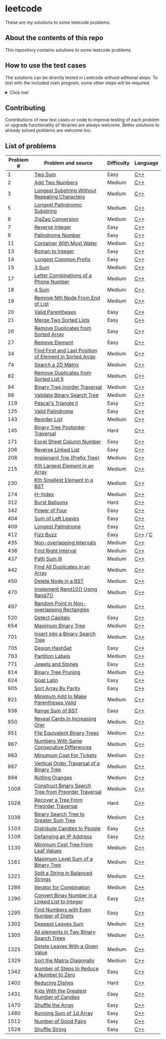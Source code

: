 # leetcode

These are my solutions to some leetcode problems.

## About the contents of this repo

This repository contains solutions to some leetcode problems.

## How to use the test cases

The solutions can be directly tested in Leetcode without aditional steps. To test with the included main program, some other steps will be required.

<details>
	<summary>Click me!</summary>

For the time being, this process will be a little bit messy until I finish making all libraries and makefiles necessary to compile each program individually.

#### 1. Compile the libraries included in /leetcode/cpp/lib/ with the `make` command

```
$ cd ./leetcode/cpp/lib/
$ make
```

The console terminal should confirm that there are no errors in the compiling process.

#### Using VSCode

2. A `.vscode` directory is located at the root of the project, it includes files to specify the compiling and debugging options to use.

-   To compile simply press `Ctrl + Shift + B`.
-   To debug press `F5`.

#### Compiling yourself

2. Compile the code of the problem you want to test.

If you are using your own code, be sure to include it after the comment that says `//Leetcode solution starts`.
Don't forget to include the `.a` file located in /leetcode/cpp/bin/ if a custom library is used.

```
$ cd ./leetcode/cpp/938-RangeSumOfBST/
$ g++ 938-RangeSumOfBST.cpp ../bin/treeUtils.a -o 938-RangeSumOfBST.bin
```

-   Use of -Wall -Wextra and -pedantic-erros flags is recommended

#### 3. Use the test cases and print the result either to the terminal or to a file

```
$ cat testCases | ./938-RangeSumOfBST.bin
```

Or

```
$ cat testCases | ./938-RangeSumOfBST.bin > results
```

</details>

## Contributing

Contributions of new test cases or code to improve testing of each problem or upgrade functionality of libraries are always welcome.
Better solutions to already solved problems are welcome too.

## List of problems

| Problem # | Problem and source                                                                                                                                | Difficulty | Language                                                                                                          |
| --------- | ------------------------------------------------------------------------------------------------------------------------------------------------- | ---------- | ----------------------------------------------------------------------------------------------------------------- |
| 1         | [Two Sum](https://leetcode.com/problems/two-sum/)                                                                                                 | Easy       | [C++](leetcode/cpp/1-TwoSum/1-TwoSum.cpp)                                                                         |
| 2         | [Add Two Numbers](https://leetcode.com/problems/add-two-numbers/)                                                                                 | Medium     | [C++](leetcode/cpp/p2/p2.cpp)                                                                                     |
| 3         | [Longest Substring Without Repeating Characters](https://leetcode.com/problems/longest-substring-without-repeating-characters/)                   | Medium     | [C++](leetcode/cpp/3-LongestSubstringWithoutRepeatingCharacters/3-LongestSubstringWithoutRepeatingCharacters.cpp) |
| 5         | [Longest Palindromic Substring](https://leetcode.com/problems/longest-palindromic-substring/)                                                     | Medium     | [C++](leetcode/cpp/5-LongestPalindromicSubstring/5-LongestPalindromicSubstring.cpp)                               |
| 6         | [ZigZag Conversion](https://leetcode.com/problems/zigzag-conversion/)                                                                             | Medium     | [C++](leetcode/cpp/6-ZigZagConversion/6-ZigZagConversion.cpp)                                                     |
| 7         | [Reverse Integer](https://leetcode.com/problems/reverse-integer/)                                                                                 | Easy       | [C++](leetcode/cpp/7-ReverseInteger/7-ReverseInteger.cpp)                                                         |
| 9         | [Palindrome Number](https://leetcode.com/problems/palindrome-number/)                                                                             | Easy       | [C++](leetcode/cpp/9-PalindromeNumber/9-PalindromeNumber.cpp)                                                     |
| 11        | [Container With Most Water](https://leetcode.com/problems/container-with-most-water/)                                                             | Medium     | [C++](leetcode/cpp/11-ContainerWithMostWater/11-ContainerWithMostWater.cpp)                                       |
| 13        | [Roman to Integer](https://leetcode.com/problems/roman-to-integer/)                                                                               | Easy       | [C++](leetcode/cpp/13-RomanToInteger/13-RomanToInteger.cpp)                                                       |
| 14        | [Longest Common Prefix](https://leetcode.com/problems/longest-common-prefix/)                                                                     | Easy       | [C++](leetcode/cpp/14-LongestCommonPrefix/14-LongestCommonPrefix.cpp)                                             |
| 15        | [3 Sum](https://leetcode.com/problems/3sum/)                                                                                                      | Medium     | [C++](leetcode/cpp/15-3Sum/15-3Sum.cpp)                                                                           |
| 17        | [Letter Combinations of a Phone Number](https://leetcode.com/problems/letter-combinations-of-a-phone-number/)                                     | Medium     | [C++](leetcode/cpp/17-LetterCombinationsOfAPhoneNumber/17-LetterCombinationsOfAPhoneNumber.cpp)                   |
| 18        | [4 Sum](https://leetcode.com/problems/4sum/)                                                                                                      | Medium     | [C++](leetcode/cpp/18-4Sum/18-4Sum.cpp)                                                                           |
| 19        | [Remove Nth Node From End of List](https://leetcode.com/problems/remove-nth-node-from-end-of-list/)                                               | Medium     | [C++](leetcode/cpp/19-RemoveNthNodeFromEndOfList/19-RemoveNthNodeFromEndOfList.cpp)                               |
| 20        | [Valid Parentheses](https://leetcode.com/problems/valid-parentheses/)                                                                             | Easy       | [C++](leetcode/cpp/20-ValidParentheses/20-ValidParentheses.cpp)                                                   |
| 21        | [Merge Two Sorted Lists](https://leetcode.com/problems/merge-two-sorted-lists/)                                                                   | Easy       | [C++](leetcode/cpp/21-MergeTwoSortedLists/21-MergeTwoSortedLists.cpp)                                             |
| 26        | [Remove Duplicates from Sorted Array](https://leetcode.com/problems/remove-duplicates-from-sorted-array/)                                         | Easy       | [C++](leetcode/cpp/26-RemoveDuplicatesFromSortedArray/26-RemoveDuplicatesFromSortedArray.cpp)                     |
| 27        | [Remove Element](https://leetcode.com/problems/remove-element/)                                                                                   | Easy       | [C++](leetcode/cpp/27-RemoveElement/27-RemoveElement.cpp)                                                         |
| 34        | [Find First and Last Position of Element in Sorted Array](https://leetcode.com/problems/find-first-and-last-position-of-element-in-sorted-array/) | Medium     | [C++](leetcode/cpp/p34/p34.cpp)                                                                                   |
| 74        | [Search a 2D Matrix](https://leetcode.com/problems/search-a-2d-matrix/)                                                                           | Medium     | [C++](leetcode/cpp/74-SearchA2DMatrix/74-SearchA2DMatrix.cpp)                                                     |
| 82        | [Remove Duplicates from Sorted List II](https://leetcode.com/problems/remove-duplicates-from-sorted-list-ii/)                                     | Medium     | [C++](leetcode/cpp/p82/p82.cpp)                                                                                   |
| 94        | [Binary Tree Inorder Traversal](https://leetcode.com/problems/binary-tree-inorder-traversal/)                                                     | Medium     | [C++](leetcode/cpp/p94/p94.cpp)                                                                                   |
| 98        | [Validate Binary Search Tree](https://leetcode.com/problems/validate-binary-search-tree/)                                                         | Medium     | [C++](leetcode/cpp/98-ValidateBinarySearchTree/98-ValidateBinarySearchTree.cpp)                                   |
| 119       | [Pascal's Triangle II](https://leetcode.com/problems/pascals-triangle-ii/)                                                                        | Easy       | [C++](leetcode/cpp/p119/p119.cpp)                                                                                 |
| 125       | [Valid Palindrome](https://leetcode.com/problems/valid-palindrome/)                                                                               | Easy       | [C++](leetcode/cpp/p125/p125.cpp)                                                                                 |
| 143       | [Reorder List](https://leetcode.com/problems/reorder-list/)                                                                                       | Medium     | [C++](leetcode/cpp/p143/p143.cpp)                                                                                 |
| 145       | [Binary Tree Postorder Traversal](https://leetcode.com/problems/binary-tree-postorder-traversal/)                                                 | Hard       | [C++](leetcode/cpp/p145/p145.cpp)                                                                                 |
| 171       | [Excel Sheet Column Number](https://leetcode.com/problems/excel-sheet-column-number/)                                                             | Easy       | [C++](leetcode/cpp/p171/p171.cpp)                                                                                 |
| 206       | [Reverse Linked List](https://leetcode.com/problems/reverse-linked-list/)                                                                         | Easy       | [C++](leetcode/cpp/p206/p206.cpp)                                                                                 |
| 208       | [Implement Trie (Prefix Tree)](https://leetcode.com/problems/implement-trie-prefix-tree/)                                                         | Medium     | [C++](leetcode/cpp/p208/p208.cpp)                                                                                 |
| 215       | [Kth Largest Element in an Array](https://leetcode.com/problems/kth-largest-element-in-an-array/)                                                 | Medium     | [C++](leetcode/cpp/215-KthLargestElementInAnArray/215-KthLargestElementInAnArray.cpp)                             |
| 230       | [Kth Smallest Element in a BST](https://leetcode.com/problems/kth-smallest-element-in-a-bst/)                                                     | Medium     | [C++](leetcode/cpp/p230/p230.cpp)                                                                                 |
| 274       | [H-Index](https://leetcode.com/problems/h-index/)                                                                                                 | Medium     | [C++](leetcode/cpp/p274/p274.cpp)                                                                                 |
| 312       | [Burst Balloons](https://leetcode.com/problems/burst-balloons/)                                                                                   | Hard       | [C++](leetcode/cpp/312-BurstBalloons/312-BurstBalloons.cpp)                                                       |
| 342       | [Power of Four](https://leetcode.com/problems/power-of-four/)                                                                                     | Easy       | [C++](leetcode/cpp/p342/p342.cpp)                                                                                 |
| 404       | [Sum of Left Leaves](https://leetcode.com/problems/sum-of-left-leaves/)                                                                           | Easy       | [C++](leetcode/cpp/p404/p404.cpp)                                                                                 |
| 409       | [Longest Palindrome](https://leetcode.com/problems/longest-palindrome/)                                                                           | Easy       | [C++](leetcode/cpp/p409/p409.cpp)                                                                                 |
| 412       | [Fizz Buzz](https://leetcode.com/problems/fizz-buzz/)                                                                                             | Easy       | [C++](leetcode/cpp/p412/p412.cpp) / [C](leetcode/c/p412/p412.c)                                                   |
| 435       | [Non-overlapping Intervals](https://leetcode.com/problems/non-overlapping-intervals/)                                                             | Medium     | [C++](leetcode/cpp/p435/p435.cpp)                                                                                 |
| 436       | [Find Right Interval](https://leetcode.com/problems/find-right-interval/)                                                                         | Medium     | [C++](leetcode/cpp/p436/p436.cpp)                                                                                 |
| 437       | [Path Sum III](https://leetcode.com/problems/path-sum-iii/)                                                                                       | Medium     | [C++](leetcode/cpp/p437/p437.cpp)                                                                                 |
| 442       | [Find All Duplicates in an Array](https://leetcode.com/problems/find-all-duplicates-in-an-array/)                                                 | Medium     | [C++](leetcode/cpp/p442/p442.cpp)                                                                                 |
| 450       | [Delete Node in a BST](https://leetcode.com/problems/delete-node-in-a-bst/)                                                                       | Medium     | [C++](leetcode/cpp/p450/p450.cpp)                                                                                 |
| 470       | [Implement Rand10() Using Rand7()](https://leetcode.com/problems/implement-rand10-using-rand7/)                                                   | Medium     | [C++](leetcode/cpp/p470/p470.cpp)                                                                                 |
| 497       | [Random Point in Non-overlapping Rectangles](https://leetcode.com/problems/random-point-in-non-overlapping-rectangles/)                           | Medium     | [C++](leetcode/cpp/p497/p497.cpp)                                                                                 |
| 520       | [Detect Capitals](https://leetcode.com/problems/detect-capital/)                                                                                  | Easy       | [C++](leetcode/cpp/p520/p520.cpp)                                                                                 |
| 654       | [Maximum Binary Tree](https://leetcode.com/problems/maximum-binary-tree/)                                                                         | Medium     | [C++](leetcode/cpp/654-MaximumBinaryTree/654-MaximumBinaryTree.cpp)                                               |
| 701       | [Insert into a Binary Search Tree](https://leetcode.com/problems/insert-into-a-binary-search-tree/)                                               | Medium     | [C++](leetcode/cpp/p701/p701.cpp)                                                                                 |
| 705       | [Design HashSet](https://leetcode.com/problems/design-hashset/)                                                                                   | Easy       | [C++](leetcode/cpp/p705/p705.cpp)                                                                                 |
| 763       | [Partition Labels](https://leetcode.com/problems/partition-labels/)                                                                               | Medium     | [C++](leetcode/cpp/p763/p763.cpp)                                                                                 |
| 771       | [Jewels and Stones](https://leetcode.com/problems/jewels-and-stones/)                                                                             | Easy       | [C++](leetcode/cpp/p771/p771.cpp)                                                                                 |
| 814       | [Binary Tree Pruning](https://leetcode.com/problems/binary-tree-pruning/)                                                                         | Medium     | [C++](leetcode/cpp/p814/p814.cpp)                                                                                 |
| 824       | [Goat Latin](https://leetcode.com/problems/goat-latin/)                                                                                           | Easy       | [C++](leetcode/cpp/p824/p824.cpp)                                                                                 |
| 905       | [Sort Array By Parity](https://leetcode.com/problems/sort-array-by-parity/)                                                                       | Easy       | [C++](leetcode/cpp/p905/p905.cpp)                                                                                 |
| 921       | [Minimum Add to Make Parentheses Valid](https://leetcode.com/problems/minimum-add-to-make-parentheses-valid/)                                     | Medium     | [C++](leetcode/cpp/p921/p921.cpp)                                                                                 |
| 938       | [Range Sum of BST](https://leetcode.com/problems/range-sum-of-bst/)                                                                               | Easy       | [C++](leetcode/cpp/938-RangeSumOfBST/938-RangeSumOfBST.cpp)                                                       |
| 950       | [Reveal Cards In Increasing Orer](https://leetcode.com/problems/reveal-cards-in-increasing-order/)                                                | Medium     | [C++](leetcode/cpp/p950/p950.cpp)                                                                                 |
| 951       | [Flip Equivalent Binary Trees](https://leetcode.com/problems/flip-equivalent-binary-trees/)                                                       | Medium     | [C++](leetcode/cpp/p951/p951.cpp)                                                                                 |
| 967       | [Numbers With Same Consecutive Differences](https://leetcode.com/problems/numbers-with-same-consecutive-differences/)                             | Medium     | [C++](leetcode/cpp/p967/p967.cpp)                                                                                 |
| 983       | [Minumum Cost For Tickets](https://leetcode.com/problems/minimum-cost-for-tickets/)                                                               | Medium     | [C++](leetcode/cpp/983-MinimumCostForTickets/983-MinimumCostForTickets.cpp)                                       |
| 987       | [Vertical Order Traversal of a Binary Tree](https://leetcode.com/problems/vertical-order-traversal-of-a-binary-tree/)                             | Medium     | [C++](leetcode/cpp/p987/p987.cpp)                                                                                 |
| 994       | [Rotting Oranges](https://leetcode.com/problems/rotting-oranges/)                                                                                 | Medium     | [C++](leetcode/cpp/p994/p994.cpp)                                                                                 |
| 1008      | [Construct Binary Search Tree from Preorder Traversal](https://leetcode.com/problems/construct-binary-search-tree-from-preorder-traversal/)       | Medium     | [C++](leetcode/cpp/p1008/p1008.cpp)                                                                               |
| 1028      | [Recover a Tree From Preorder Traversal](https://leetcode.com/problems/recover-a-tree-from-preorder-traversal/)                                   | Hard       | [C++](leetcode/cpp/1028-RecoverATreeFromPreorderTraversal/1028-RecoverATreeFromPreorderTraversal.cpp)             |
| 1038      | [Binary Search Tree to Greater Sum Tree](https://leetcode.com/problems/binary-search-tree-to-greater-sum-tree/)                                   | Medium     | [C++](leetcode/cpp/1038-BinarySearchTreeToGreaterSumTree/1038-BinarySearchTreeToGreaterSumTree.cpp)               |
| 1103      | [Distribute Candies to People](https://leetcode.com/problems/distribute-candies-to-people/)                                                       | Easy       | [C++](leetcode/cpp/p1103/p1103.cpp)                                                                               |
| 1108      | [Defanging an IP Address](https://leetcode.com/problems/defanging-an-ip-address/)                                                                 | Easy       | [C++](leetcode/cpp/p1108/p1108.cpp)                                                                               |
| 1130      | [Minimum Cost Tree From Leaf Values](https://leetcode.com/problems/minimum-cost-tree-from-leaf-values/)                                           | Medium     | [C++](leetcode/cpp/1130-MinimumCostTreeFromLeafValues/1130-MinimumCostTreeFromLeafValues.cpp)                     |
| 1161      | [Maximum Level Sum of a Binary Tree](https://leetcode.com/problems/maximum-level-sum-of-a-binary-tree/)                                           | Medium     | [C++](leetcode/cpp/p1161/p1161.cpp)                                                                               |
| 1221      | [Split a String in Balanced Strings](https://leetcode.com/problems/split-a-string-in-balanced-strings/)                                           | Medium     | [C++](leetcode/cpp/1221-SplitAStringInBalancedStrings/1221-SplitAStringInBalancedStrings.cpp)                     |
| 1286      | [Iterator for Combination](https://leetcode.com/problems/iterator-for-combination/)                                                               | Medium     | [C++](leetcode/cpp/p1286/p1286.cpp)                                                                               |
| 1290      | [Convert Binay Number in a Linked List to Integer](https://leetcode.com/problems/convert-binary-number-in-a-linked-list-to-integer/)              | Easy       | [C++](leetcode/cpp/p1290/p1290.cpp)                                                                               |
| 1295      | [Find Numbers with Even Number of Digits](https://leetcode.com/problems/find-numbers-with-even-number-of-digits/)                                 | Easy       | [C++](leetcode/cpp/p1295/p1295.cpp)                                                                               |
| 1302      | [Deepest Leaves Sum](https://leetcode.com/problems/deepest-leaves-sum/)                                                                           | Medium     | [C++](leetcode/cpp/1302-DeepestLeavesSum/1302-DeepestLeavesSum.cpp)                                               |
| 1305      | [All elements in Two Binary Search Trees](https://leetcode.com/problems/all-elements-in-two-binary-search-trees/)                                 | Medium     | [C++](leetcode/cpp/p1305/p1305.cpp)                                                                               |
| 1325      | [Delete Leaves With a Given Value](https://leetcode.com/problems/delete-leaves-with-a-given-value/)                                               | Medium     | [C++](leetcode/cpp/p1325/p1325.cpp)                                                                               |
| 1329      | [Sort the Matrix Diagonally](https://leetcode.com/problems/sort-the-matrix-diagonally/)                                                           | Medium     | [C++](leetcode/cpp/p1329/p1329.cpp)                                                                               |
| 1342      | [Number of Steps to Reduce a Number to Zero](https://leetcode.com/problems/number-of-steps-to-reduce-a-number-to-zero/)                           | Easy       | [C++](leetcode/cpp/p1342/p1342.cpp)                                                                               |
| 1402      | [Reducing Dishes](https://leetcode.com/problems/reducing-dishes/)                                                                                 | Hard       | [C++](leetcode/cpp/p1402/p1402.cpp)                                                                               |
| 1431      | [Kids With the Greatest Number of Candies](https://leetcode.com/problems/kids-with-the-greatest-number-of-candies/)                               | Easy       | [C++](leetcode/cpp/p1431/p1431.cpp)                                                                               |
| 1470      | [Shuffle the Array](https://leetcode.com/problems/shuffle-the-array/)                                                                             | Easy       | [C++](leetcode/cpp/p1470/p1470.cpp)                                                                               |
| 1480      | [Running Sum of 1d Array](https://leetcode.com/problems/running-sum-of-1d-array/)                                                                 | Easy       | [C++](leetcode/cpp/p1480/p1480.cpp)                                                                               |
| 1512      | [Number of Good Pairs](https://leetcode.com/problems/number-of-good-pairs/)                                                                       | Easy       | [C++](leetcode/cpp/1512-NumberOfGoodPairs/1512-NumberOfGoodPairs.cpp)                                             |
| 1528      | [Shuffle String](https://leetcode.com/problems/shuffle-string/)                                                                                   | Easy       | [C++](leetcode/cpp/p1528/p1528.cpp)                                                                               |

